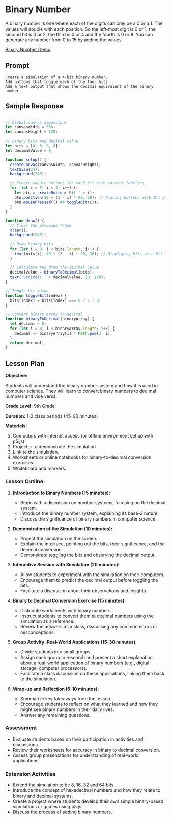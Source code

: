 # Binary Number

A binary number is one where each of the digits can only be a 0 or a 1.  The values
will double with each position.  So the left-most digit is 0 or 1, 
 the second bit is 0 or 2, the third is 0 or 4 and the fourth is 0 or 8.
You can generate any number from 0 to 15 by adding the values.

[Binary Number Demo](./binary-number.html)

## Prompt

```linenums="0"
Create a simulation of a 4-bit binary number.
Add buttons that toggle each of the four bits. 
Add a text output that shows the decimal equivalent of the binary number.
```

## Sample Response

```js

// Global canvas dimensions
let canvasWidth = 330;
let canvasHeight = 120;

// Binary bits and decimal value
let bits = [0, 0, 0, 0];
let decimalValue = 0;

function setup() {
  createCanvas(canvasWidth, canvasHeight);
  textSize(24);
  background(245);

  // Create toggle buttons for each bit with correct labeling
  for (let i = 0; i < 4; i++) {
    let btn = createButton('Bit ' + i);
    btn.position(20 + (3 - i) * 80, 50); // Placing buttons with Bit 3 on the left and Bit 0 on the right
    btn.mousePressed(() => toggleBit(i));
  }
}

function draw() {
  // Clear the previous frame
  clear();
  background(245);

  // Draw binary bits
  for (let i = 0; i < bits.length; i++) {
    text(bits[i], 40 + (3 - i) * 80, 30); // Displaying bits with Bit 3 on the left and Bit 0 on the right
  }

  // Calculate and draw the decimal value
  decimalValue = binaryToDecimal(bits);
  text('Decimal: ' + decimalValue, 20, 110);
}

// Toggle bit value
function toggleBit(index) {
  bits[index] = bits[index] === 0 ? 1 : 0;
}

// Convert binary array to decimal
function binaryToDecimal(binaryArray) {
  let decimal = 0;
  for (let i = 0; i < binaryArray.length; i++) {
    decimal += binaryArray[i] * Math.pow(2, i);
  }
  return decimal;
}

```

## Lesson Plan

**Objective:**

Students will understand the binary number system and how it is used in computer science. 
They will learn to convert binary numbers to decimal numbers and vice versa.

**Grade Level:** 9th Grade

**Duration:** 1-2 class periods (45-90 minutes)

**Materials:**

1. Computers with internet access (or offline environment set up with p5.js).
2. Projector to demonstrate the simulation.
3. Link to the simulation.
4. Worksheets or online notebooks for binary-to-decimal conversion exercises.
5. Whiteboard and markers.

### Lesson Outline:

1. **Introduction to Binary Numbers (15 minutes):**

   - Begin with a discussion on number systems, focusing on the decimal system.
   - Introduce the binary number system, explaining its base-2 nature.
   - Discuss the significance of binary numbers in computer science.

2. **Demonstration of the Simulation (10 minutes):**

   - Project the simulation on the screen.
   - Explain the interface, pointing out the bits, their significance, and the decimal conversion.
   - Demonstrate toggling the bits and observing the decimal output.

3. **Interactive Session with Simulation (20 minutes):**

   - Allow students to experiment with the simulation on their computers.
   - Encourage them to predict the decimal output before toggling the bits.
   - Facilitate a discussion about their observations and insights.

4. **Binary to Decimal Conversion Exercise (15 minutes):**

   - Distribute worksheets with binary numbers.
   - Instruct students to convert them to decimal numbers using the simulation as a reference.
   - Review the answers as a class, discussing any common errors or misconceptions.

5. **Group Activity: Real-World Applications (15-30 minutes):**

   - Divide students into small groups.
   - Assign each group to research and present a short explanation about a real-world application of binary numbers (e.g., digital storage, computer processors).
   - Facilitate a class discussion on these applications, linking them back to the simulation.

6. **Wrap-up and Reflection (5-10 minutes):**

   - Summarize key takeaways from the lesson.
   - Encourage students to reflect on what they learned and how they might see binary numbers in their daily lives.
   - Answer any remaining questions.

### Assessment

- Evaluate students based on their participation in activities and discussions.
- Review their worksheets for accuracy in binary to decimal conversion.
- Assess group presentations for understanding of real-world applications.

### Extension Activities

- Extend the simulation to be 8, 16, 32 and 64 bits
- Introduce the concept of hexadecimal numbers and how they relate to binary and decimal systems.
- Create a project where students develop their own simple binary-based simulations or games using p5.js.
- Discuss the process of adding binary numbers.
